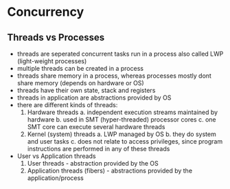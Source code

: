 # Concurrency
## Threads vs Processes
* threads are seperated concurrent tasks run in a process also called LWP (light-weight processes)
* multiple threads can be created in a process
* threads share memory in a process, whereas processes mostly dont share memory (depends on hardware or OS)
* threads have their own state, stack and registers
* threads in application are abstractions provided by OS
* there are different kinds of threads:
    1. Hardware threads
        a. independent execution streams maintained by hardware
        b. used in SMT (hyper-threaded) processor cores
        c. one SMT core can execute several hardware threads
    2. Kernel (system) threads
        a. LWP managed by OS
        b. they do system and user tasks
        c. does not relate to access privileges, since program instructions are performed in any of these threads
* User vs Application threads
    1. User threads - abstraction provided by the OS
    2. Application threads (fibers) - abstractions provided by the application/process

